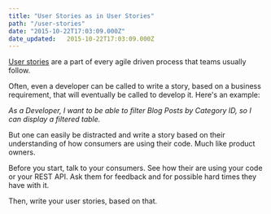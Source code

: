 ```yaml
---
title: "User Stories as in User Stories"
path: "/user-stories"
date: "2015-10-22T17:03:09.000Z"
date_updated:   2015-10-22T17:03:09.000Z
---
```


[User stories](https://en.wikipedia.org/wiki/User_story) are a part of every agile driven process that teams usually follow.

Often, even a developer can be called to write a story, based on a business requirement, that will eventually be called to develop it. Here's an example:

*As a Developer, I want to be able to filter Blog Posts by Category ID, so I can display a filtered table.*

But one can easily be distracted and write a story based on their understanding of how consumers are using their code. Much like product owners.

Before you start, talk to your consumers. See how their are using your code or your REST API. Ask them for feedback and for possible hard times they have with it.

Then, write your user stories, based on that.
